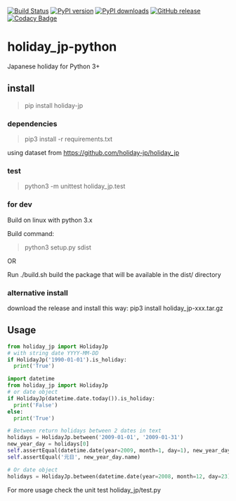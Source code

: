 [![Build Status](https://travis-ci.org/LUXEYS/holiday_jp-python.svg?branch=master)](https://travis-ci.org/LUXEYS/holiday_jp-python)
 [![PyPI version](https://img.shields.io/pypi/v/holiday-jp.svg)](https://pypi.org/project/holiday-jp/)
 [![PyPI downloads](https://img.shields.io/pypi/dm/holiday-jp.svg)](https://pypi.org/project/holiday-jp/)
 [![GitHub release](https://img.shields.io/github/release/LUXEYS/holiday_jp-python.svg)](https://github.com/LUXEYS/holiday_jp-python/releases)
[![Codacy Badge](https://api.codacy.com/project/badge/Grade/62a2d65ded034d8d8b3155ab9cb28e78)](https://www.codacy.com/manual/gabriel-tessier/holiday_jp-python?utm_source=github.com&amp;utm_medium=referral&amp;utm_content=LUXEYS/holiday_jp-python&amp;utm_campaign=Badge_Grade)

# holiday_jp-python

Japanese holiday for Python 3+

## install

> pip install holiday-jp

### dependencies
> pip3 install -r requirements.txt

using dataset from <https://github.com/holiday-jp/holiday_jp>

### test
> python3 -m unittest holiday_jp.test

### for dev
Build on linux with python 3.x

Build command:
> python3 setup.py sdist

OR

Run ./build.sh
build the package that will be available in the dist/ directory

### alternative install

download the release and install this way:
pip3 install holiday_jp-xxx.tar.gz

## Usage

```python
from holiday_jp import HolidayJp
# with string date YYYY-MM-DD
if HolidayJp('1990-01-01').is_holiday:
  print('True')

import datetime
from holiday_jp import HolidayJp
# or date object
if HolidayJp(datetime.date.today()).is_holiday:
  print('False')
else:
  print('True')

# Between return holidays between 2 dates in text
holidays = HolidayJp.between('2009-01-01', '2009-01-31')
new_year_day = holidays[0]
self.assertEqual(datetime.date(year=2009, month=1, day=1), new_year_day.date_obj)
self.assertEqual('元日', new_year_day.name)

# Or date object
holidays = HolidayJp.between(datetime.date(year=2008, month=12, day=23), datetime.date(year=2009, month=1, day=12))
```

For more usage check the unit test holiday_jp/test.py

